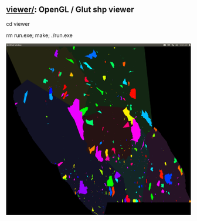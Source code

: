 ## [viewer/](https://github.com/ashlinrichardson/shp/tree/master/viewer): OpenGL / Glut shp viewer
cd viewer

rm run.exe; make; ./run.exe

![alt text](https://github.com/ashlinrichardson/shp/blob/master/viewer/parks.png)
